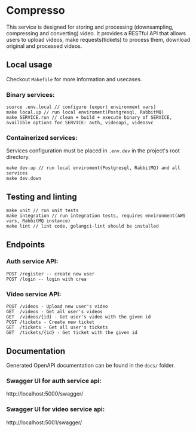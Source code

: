 # Compresso
This service is designed for storing and processing (downsampling, compressing and converting) video. It provides a RESTful API that allows users to upload videos, make requests(tickets) to process them, download original and processed videos.

## Local usage
Checkout ```Makefile``` for more information and usecases.
### Binary services:

```
source .env.local // configure (export environment vars)
make local.up // run local enviroment(Postgresql, RabbitMQ)
make SERVICE.run // clean + build + execute binary of SERVICE, availible options for SERVICE: auth, videoapi, videosvc
```

### Containerized services:
Services configuration must be placed in ```.env.dev``` in the project's root directory.
```
make dev.up // run local enviroment(Postgresql, RabbitMQ) and all services
make dev.down 
```

## Testing and linting
```
make unit // run unit tests
make integration // run integration tests, requires environment(AWS vars, RabbitMQ instance)
make lint // lint code, golangci-lint should be installed
```

## Endpoints
### Auth service API:
```
POST /register -- create new user
POST /login -- login with crea
```
### Video service API:
```
POST /videos - Upload new user's video
GET  /videos - Get all user's videos
GET  /videos/{id} - Get user's video with the given id
POST /tickets - Create new ticket
GET  /tickets - Get all user's tickets
GET  /tickets/{id} - Get ticket with the given id
```

## Documentation
Generated OpenAPI documentation can be found in the ```docs/``` folder.
### Swagger UI for auth service api:
http://localhost:5000/swagger/
### Swagger UI for video service api:
http://localhost:5001/swagger/
